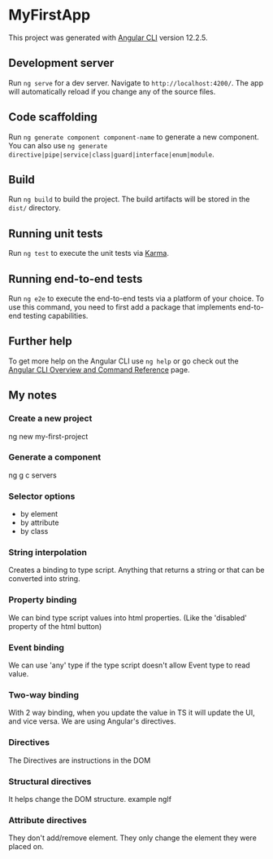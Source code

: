# MyFirstApp

This project was generated with [Angular CLI](https://github.com/angular/angular-cli) version 12.2.5.

## Development server

Run `ng serve` for a dev server. Navigate to `http://localhost:4200/`. The app will automatically reload if you change any of the source files.

## Code scaffolding

Run `ng generate component component-name` to generate a new component. You can also use `ng generate directive|pipe|service|class|guard|interface|enum|module`.

## Build

Run `ng build` to build the project. The build artifacts will be stored in the `dist/` directory.

## Running unit tests

Run `ng test` to execute the unit tests via [Karma](https://karma-runner.github.io).

## Running end-to-end tests

Run `ng e2e` to execute the end-to-end tests via a platform of your choice. To use this command, you need to first add a package that implements end-to-end testing capabilities.

## Further help

To get more help on the Angular CLI use `ng help` or go check out the [Angular CLI Overview and Command Reference](https://angular.io/cli) page.

## My notes
### Create a new project
ng new my-first-project

### Generate a component
ng g c servers

### Selector options
- by element
- by attribute
- by class

### String interpolation
Creates a binding to type script. Anything that returns a string or that can be converted into string.

### Property binding
We can bind type script values into html properties. (Like the 'disabled' property of the html button)

### Event binding
We can use 'any' type if the type script doesn't allow Event type to read value. 

### Two-way binding
With 2 way binding, when you update the value in TS it will update the UI, and vice versa. We are using Angular's directives.

### Directives
The Directives are instructions in the DOM

### Structural directives
It helps change the DOM structure. example ngIf

### Attribute directives
They don't add/remove element. They only change the element they were placed on.

